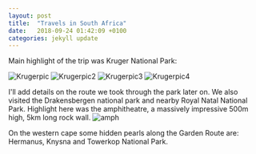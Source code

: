 ```yaml
---
layout: post
title:  "Travels in South Africa"
date:   2018-09-24 01:42:09 +0100
categories: jekyll update
---
```


Main highlight of the trip was Kruger National Park:

![Krugerpic]({{TiffanyVlaar.github.io}}/pics/Giraffe.JPG)
![Krugerpic2]({{TiffanyVlaar.github.io}}/pics/Rhino.JPG)
![Krugerpic3]({{TiffanyVlaar.github.io}}/pics/Elephants.JPG)
![Krugerpic4]({{TiffanyVlaar.github.io}}/pics/test.JPG)

I'll add details on the route we took through the park later on.
We also visited the Drakensbergen national park and nearby Royal Natal National Park. Highlight here was the amphitheatre, a massively impressive 500m high, 5km long rock wall.
![amph]({{TiffanyVlaar.github.io}}/pics/Amphitheatre.JPG)

On the western cape some hidden pearls along the Garden Route are: Hermanus, Knysna and Towerkop National Park.

<!--- de Hel -->